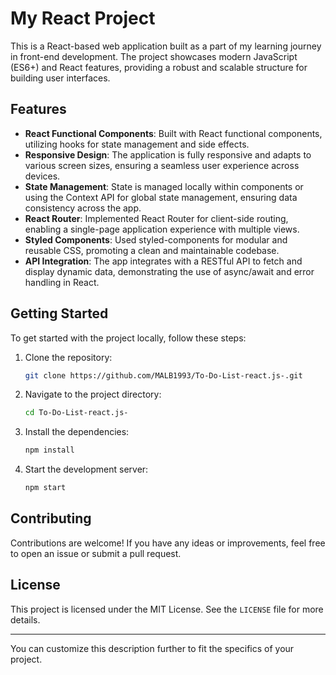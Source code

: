 # My React Project

This is a React-based web application built as a part of my learning journey in front-end development. The project showcases modern JavaScript (ES6+) and React features, providing a robust and scalable structure for building user interfaces.

## Features

- **React Functional Components**: Built with React functional components, utilizing hooks for state management and side effects.
- **Responsive Design**: The application is fully responsive and adapts to various screen sizes, ensuring a seamless user experience across devices.
- **State Management**: State is managed locally within components or using the Context API for global state management, ensuring data consistency across the app.
- **React Router**: Implemented React Router for client-side routing, enabling a single-page application experience with multiple views.
- **Styled Components**: Used styled-components for modular and reusable CSS, promoting a clean and maintainable codebase.
- **API Integration**: The app integrates with a RESTful API to fetch and display dynamic data, demonstrating the use of async/await and error handling in React.

## Getting Started

To get started with the project locally, follow these steps:

1. Clone the repository:
   ```bash
   git clone https://github.com/MALB1993/To-Do-List-react.js-.git
   ```
2. Navigate to the project directory:
   ```bash
   cd To-Do-List-react.js-
   ```
3. Install the dependencies:
   ```bash
   npm install
   ```
4. Start the development server:
   ```bash
   npm start
   ```

## Contributing

Contributions are welcome! If you have any ideas or improvements, feel free to open an issue or submit a pull request.

## License

This project is licensed under the MIT License. See the `LICENSE` file for more details.

---

You can customize this description further to fit the specifics of your project.